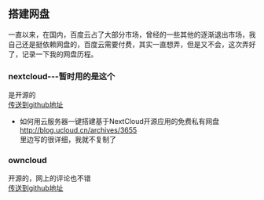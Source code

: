 ## 搭建网盘  
一直以来，在国内，百度云占了大部分市场，曾经的一些其他的逐渐退出市场，我自己还是挺依赖网盘的，百度云需要付费，其实一直想弄，但是又不会，这次弄好了，记录一下我的网盘历程。  

### nextcloud---暂时用的是这个    
 是开源的  
 [传送到github地址](https://github.com/nextcloud/server)  
 - 如何用云服务器一键搭建基于NextCloud开源应用的免费私有网盘  
 http://blog.ucloud.cn/archives/3655  
 里边写的很详细，我就不复制了  

### owncloud  
开源的，网上的评论也不错  
[传送到github地址](https://github.com/owncloud)  